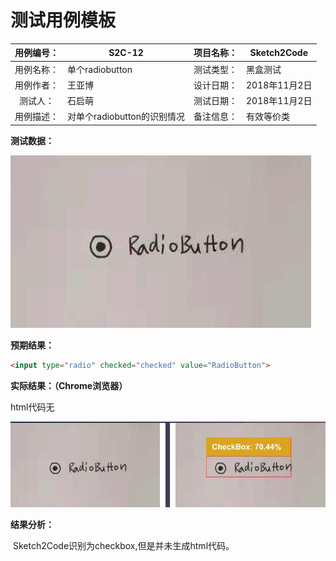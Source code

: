# 测试用例模板



| 用例编号： | S2C-12 | 项目名称： | Sketch2Code |
| :--------: | ---- | :--------: | ---- |
| 用例名称： | 单个radiobutton | 测试类型： | 黑盒测试 |
| 用例作者： | 王亚博 | 设计日期： | 2018年11月2日 |
|  测试人：  | 石启萌 | 测试日期： | 2018年11月2日 |
| 用例描述： | 对单个radiobutton的识别情况 |备注信息：|有效等价类|

**测试数据：**

![](https://github.com/MSE-925/img-storage/blob/master/radiobutton-1-1.jpg?raw=true)

**预期结果：**

```html
<input type="radio" checked="checked" value="RadioButton">
```

**实际结果：（Chrome浏览器）**

html代码无

![](https://github.com/MSE-925/img-storage/blob/master/Radiobutton-1-0.jpg?raw=true)

**结果分析：**

​	Sketch2Code识别为checkbox,但是并未生成html代码。